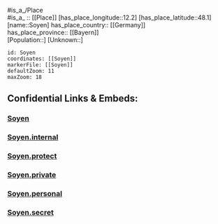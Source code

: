 ﻿---
location: [48.1,12.2] 
mapzoom: [7,12] 
mapmarker: city 
type: City
tags:
- geo/City


SpocWebEntityId: 34398
isDeleted: false
confidential: public

---
#is_a_/Place  
#is_a_ :: [[Place]] 
[has_place_longitude::12.2] 
[has_place_latitude::48.1] 
[name::Soyen] 
has_place_country:: [[Germany]]  
has_place_province:: [[Bayern]]  
[Population::] 
[Unknown::] 


```leaflet
id: Soyen
coordinates: [[Soyen]] 
markerFile: [[Soyen]] 
defaultZoom: 11 
maxZoom: 18
```


## Confidential Links & Embeds: 

### [Soyen](/_public/Earth/Continent/Europe/Europe~Central/Germany/Germany~West/Bayern/counties~Bayern/Rosenheim/cities~Rosenheim/Soyen.md) 

### [Soyen.internal](/_internal/Earth/Continent/Europe/Europe~Central/Germany/Germany~West/Bayern/counties~Bayern/Rosenheim/cities~Rosenheim/Soyen.internal.md) 

### [Soyen.protect](/_protect/Earth/Continent/Europe/Europe~Central/Germany/Germany~West/Bayern/counties~Bayern/Rosenheim/cities~Rosenheim/Soyen.protect.md) 

### [Soyen.private](/_private/Earth/Continent/Europe/Europe~Central/Germany/Germany~West/Bayern/counties~Bayern/Rosenheim/cities~Rosenheim/Soyen.private.md) 

### [Soyen.personal](/_personal/Earth/Continent/Europe/Europe~Central/Germany/Germany~West/Bayern/counties~Bayern/Rosenheim/cities~Rosenheim/Soyen.personal.md) 

### [Soyen.secret](/_secret/Earth/Continent/Europe/Europe~Central/Germany/Germany~West/Bayern/counties~Bayern/Rosenheim/cities~Rosenheim/Soyen.secret.md) 
